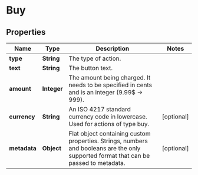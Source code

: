 

# Buy

## Properties

Name | Type | Description | Notes
------------ | ------------- | ------------- | -------------
**type** | **String** | The type of action. | 
**text** | **String** | The button text. | 
**amount** | **Integer** | The amount being charged. It needs to be specified in cents and is an integer (9.99$ -&gt; 999). | 
**currency** | **String** | An ISO 4217 standard currency code in lowercase. Used for actions of type buy. |  [optional]
**metadata** | **Object** | Flat object containing custom properties. Strings, numbers and booleans are the only supported format that can be passed to metadata.  |  [optional]



